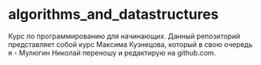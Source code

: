 # algorithms_and_datastructures
Курс по программированию для начинающих. Данный репозиторий представляет собой курс Максима Кузнецова, который в свою очередь я - Мулюгин Николай переношу и редактирую на github.com.